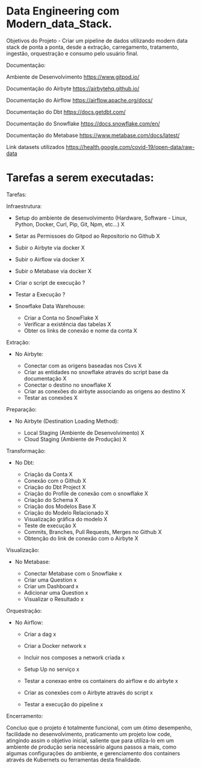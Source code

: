 # Data Engineering com Modern_data_Stack.

Objetivos do Projeto - Criar um pipeline de dados utilizando modern data stack de ponta a ponta, desde a extração, carregamento, tratamento, ingestão, orquestração e consumo pelo usuário final. 

Documentação:

Ambiente de Desenvolvimento https://www.gitpod.io/

Documentação do Airbyte https://airbytehq.github.io/

Documentação do Airflow https://airflow.apache.org/docs/

Documentação do Dbt https://docs.getdbt.com/

Documentação do Snowflake https://docs.snowflake.com/en/

Documentação do Metabase https://www.metabase.com/docs/latest/

Link datasets utilizados https://health.google.com/covid-19/open-data/raw-data


# Tarefas a serem executadas:


Tarefas:

Infraestrutura:

- Setup do ambiente de desenvolvimento (Hardware, Software - Linux, Python, Docker, Curl, Pip, Git, Npm, etc...) X

- Setar as Permissoes do Gitpod ao Repositorio no Github X

- Subir o Airbyte via docker X

- Subir o Airflow via docker X

- Subir o Metabase via docker X

- Criar o script de execução ?

- Testar a Execução ?

- Snowflake Data Warehouse:
    
    - Criar a Conta no SnowFlake X
    - Verificar a existência das tabelas X
    - Obter os links de conexão e nome da conta X


Extração:

- No Airbyte:

    - Conectar com as origens baseadas nos Csvs X
    - Criar as entidades no snowflake através do script base da documentação    X
    - Conectar o destino no snowflake X
    - Criar as conexões do airbyte associando as origens ao destino X
    - Testar as conexões X


Preparação:

- No Airbyte (Destination Loading Method):

    - Local Staging (Ambiente de Desenvolvimento) X
    - Cloud Staging (Ambiente de Produção) X


Transformação:

- No Dbt:

    - Criação da Conta  X
    - Conexão com o Github  X
    - Criação do Dbt Project  X
    - Criação do Profile de conexão com o snowflake X
    - Criação do Schema X
    - Criação dos Modelos Base X
    - Criação do Modelo Relacionado X
    - Visualização gráfica do modelo X 
    - Teste de execução X
    - Commits, Branches, Pull Requests, Merges no Github  X
    - Obtenção do link de conexão com o Airbyte  X


Visualização:

- No Metabase:

    - Conectar Metabase com o Snowflake x
    - Criar uma Question  x
    - Criar um Dashboard x
    - Adicionar uma Question x
    - Visualizar o Resultado x


Orquestração:

- No Airflow:

    - Criar a dag x

    - Criar a Docker network x

    - Incluir nos composes a network criada x

    - Setup Up no serviço x

    - Testar a conexao entre os containers do airflow e do airbyte x

    - Criar as conexões com o Airbyte através do script x  

    - Testar a execução do pipeline x

Encerramento:

Concluo que o projeto é totalmente funcional, com um ótimo desempenho, facilidade no desenvolvimento, praticamento um projeto low code, atingindo assim o objetivo inicial, saliente que para utiliza-lo em um ambiente de produção seria necessário alguns passos a mais, como algumas configurações do ambiente, e gerenciamento dos containers através de Kubernets ou ferramentas desta finalidade. 

